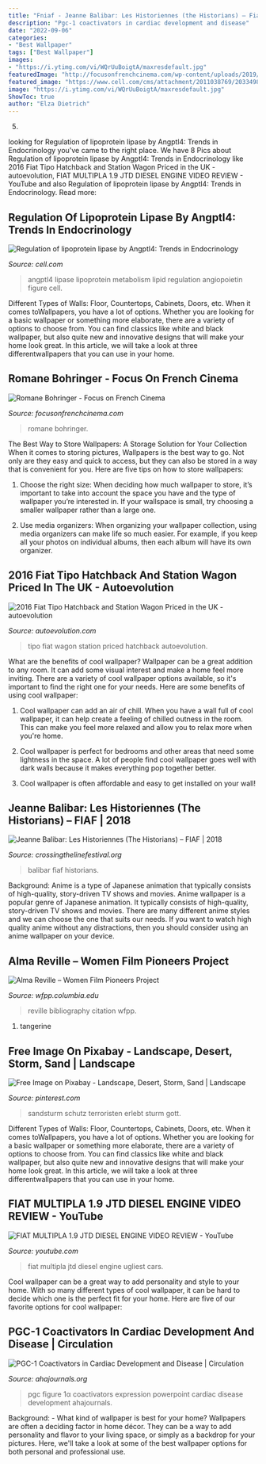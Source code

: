 ```yaml
---
title: "Fniaf - Jeanne Balibar: Les Historiennes (the Historians) – Fiaf"
description: "Pgc-1 coactivators in cardiac development and disease"
date: "2022-09-06"
categories:
- "Best Wallpaper"
tags: ["Best Wallpaper"]
images:
- "https://i.ytimg.com/vi/WQrUuBoigtA/maxresdefault.jpg"
featuredImage: "http://focusonfrenchcinema.com/wp-content/uploads/2019/04/Romane-Bohringer.png"
featured_image: "https://www.cell.com/cms/attachment/2011038769/2033498950/gr2.jpg"
image: "https://i.ytimg.com/vi/WQrUuBoigtA/maxresdefault.jpg"
ShowToc: true
author: "Elza Dietrich"
---
```



5.

	

		
looking for Regulation of lipoprotein lipase by Angptl4: Trends in Endocrinology you've came to the right place. We have 8 Pics about Regulation of lipoprotein lipase by Angptl4: Trends in Endocrinology like 2016 Fiat Tipo Hatchback and Station Wagon Priced in the UK - autoevolution, FIAT MULTIPLA 1.9 JTD DIESEL ENGINE VIDEO REVIEW - YouTube and also Regulation of lipoprotein lipase by Angptl4: Trends in Endocrinology. Read more:
		
    
## Regulation Of Lipoprotein Lipase By Angptl4: Trends In Endocrinology

<img loading=lazy src="https://www.cell.com/cms/attachment/2011038769/2033498950/gr2.jpg" onerror="this.onerror=null;this.src='https://tse2.mm.bing.net/th?id=OIP.j-7BTf2cmdt7Db9oONz1lQHaGH&amp;pid=15.1';" alt="Regulation of lipoprotein lipase by Angptl4: Trends in Endocrinology">

_Source: cell.com_

>angptl4 lipase lipoprotein metabolism lipid regulation angiopoietin figure cell. 

	

Different Types of Walls: Floor, Countertops, Cabinets, Doors, etc.
When it comes toWallpapers, you have a lot of options. Whether you are looking for a basic wallpaper or something more elaborate, there are a variety of options to choose from. You can find classics like white and black wallpaper, but also quite new and innovative designs that will make your home look great. In this article, we will take a look at three differentwallpapers that you can use in your home.

    
## Romane Bohringer - Focus On French Cinema

<img loading=lazy src="http://focusonfrenchcinema.com/wp-content/uploads/2019/04/Romane-Bohringer.png" onerror="this.onerror=null;this.src='https://tse2.mm.bing.net/th?id=OIP.1J4XQVl5Rhb_Cv3l7z4NMAAAAA&amp;pid=15.1';" alt="Romane Bohringer - Focus on French Cinema">

_Source: focusonfrenchcinema.com_

>romane bohringer. 

	

The Best Way to Store Wallpapers: A Storage Solution for Your Collection
When it comes to storing pictures, Wallpapers is the best way to go. Not only are they easy and quick to access, but they can also be stored in a way that is convenient for you. Here are five tips on how to store wallpapers:
1) Choose the right size: When deciding how much wallpaper to store, it’s important to take into account the space you have and the type of wallpaper you’re interested in. If your wallspace is small, try choosing a smaller wallpaper rather than a large one.

2) Use media organizers: When organizing your wallpaper collection, using media organizers can make life so much easier. For example, if you keep all your photos on individual albums, then each album will have its own organizer.

    
## 2016 Fiat Tipo Hatchback And Station Wagon Priced In The UK - Autoevolution

<img loading=lazy src="http://s1.cdn.autoevolution.com/images/news/gallery/2016-fiat-tipo-uk-pricing_5.jpg" onerror="this.onerror=null;this.src='https://tse3.mm.bing.net/th?id=OIP._pqc4GTQ_ZJGXZYcsWxUwgHaFE&amp;pid=15.1';" alt="2016 Fiat Tipo Hatchback and Station Wagon Priced in the UK - autoevolution">

_Source: autoevolution.com_

>tipo fiat wagon station priced hatchback autoevolution. 

	

What are the benefits of cool wallpaper?
Wallpaper can be a great addition to any room. It can add some visual interest and make a home feel more inviting. There are a variety of cool wallpaper options available, so it's important to find the right one for your needs. Here are some benefits of using cool wallpaper: 
1. Cool wallpaper can add an air of chill. When you have a wall full of cool wallpaper, it can help create a feeling of chilled outness in the room. This can make you feel more relaxed and allow you to relax more when you're home. 

2. Cool wallpaper is perfect for bedrooms and other areas that need some lightness in the space. A lot of people find cool wallpaper goes well with dark walls because it makes everything pop together better. 

3. Cool wallpaper is often affordable and easy to get installed on your wall!

    
## Jeanne Balibar: Les Historiennes (The Historians) – FIAF | 2018

<img loading=lazy src="https://crossingthelinefestival.org/2018/wp-content/uploads/sites/5/2018/08/balibar-c-0.jpg" onerror="this.onerror=null;this.src='https://tse3.mm.bing.net/th?id=OIP.4_9B-vp_J7dHRUkpTQWOewHaDF&amp;pid=15.1';" alt="Jeanne Balibar: Les Historiennes (The Historians) – FIAF | 2018">

_Source: crossingthelinefestival.org_

>balibar fiaf historians. 

	

Background: Anime is a type of Japanese animation that typically consists of high-quality, story-driven TV shows and movies.
Anime wallpaper is a popular genre of Japanese animation. It typically consists of high-quality, story-driven TV shows and movies. There are many different anime styles and we can choose the one that suits our needs. If you want to watch high quality anime without any distractions, then you should consider using an anime wallpaper on your device.

    
## Alma Reville – Women Film Pioneers Project

<img loading=lazy src="https://wfpp.columbia.edu/wp-content/uploads/2016/04/Alma-Reville-featured-image-e1461941199404-768x1062.jpg" onerror="this.onerror=null;this.src='https://tse2.mm.bing.net/th?id=OIP.8ARgmiSaPHB3M5UEmruyZAHaKP&amp;pid=15.1';" alt="Alma Reville – Women Film Pioneers Project">

_Source: wfpp.columbia.edu_

>reville bibliography citation wfpp. 

	

1. tangerine 

    
## Free Image On Pixabay - Landscape, Desert, Storm, Sand | Landscape

<img loading=lazy src="https://i.pinimg.com/originals/07/07/48/070748543f22dfeaf38b614587e2b818.jpg" onerror="this.onerror=null;this.src='https://tse2.mm.bing.net/th?id=OIP.2Ug2k56pWCW1dCzTVuy8awHaE7&amp;pid=15.1';" alt="Free Image on Pixabay - Landscape, Desert, Storm, Sand | Landscape">

_Source: pinterest.com_

>sandsturm schutz terroristen erlebt sturm gott. 

	

Different Types of Walls: Floor, Countertops, Cabinets, Doors, etc.
When it comes toWallpapers, you have a lot of options. Whether you are looking for a basic wallpaper or something more elaborate, there are a variety of options to choose from. You can find classics like white and black wallpaper, but also quite new and innovative designs that will make your home look great. In this article, we will take a look at three differentwallpapers that you can use in your home.

    
## FIAT MULTIPLA 1.9 JTD DIESEL ENGINE VIDEO REVIEW - YouTube

<img loading=lazy src="https://i.ytimg.com/vi/WQrUuBoigtA/maxresdefault.jpg" onerror="this.onerror=null;this.src='https://tse2.mm.bing.net/th?id=OIP.RMcOi3bh1H0htIdIuT7oIgHaEK&amp;pid=15.1';" alt="FIAT MULTIPLA 1.9 JTD DIESEL ENGINE VIDEO REVIEW - YouTube">

_Source: youtube.com_

>fiat multipla jtd diesel engine ugliest cars. 

	

Cool wallpaper can be a great way to add personality and style to your home. With so many different types of cool wallpaper, it can be hard to decide which one is the perfect fit for your home. Here are five of our favorite options for cool wallpaper: 

    
## PGC-1 Coactivators In Cardiac Development And Disease | Circulation

<img loading=lazy src="https://www.ahajournals.org/cms/attachment/688b09af-06ee-4335-8ee6-439856c4af49/zhh0191075270002.jpeg" onerror="this.onerror=null;this.src='https://tse4.mm.bing.net/th?id=OIP.V-UMhmug-Dz1eXCtyrv3QwHaFk&amp;pid=15.1';" alt="PGC-1 Coactivators in Cardiac Development and Disease | Circulation">

_Source: ahajournals.org_

>pgc figure 1α coactivators expression powerpoint cardiac disease development ahajournals. 

	

Background: - What kind of wallpaper is best for your home?
Wallpapers are often a deciding factor in home décor. They can be a way to add personality and flavor to your living space, or simply as a backdrop for your pictures. Here, we'll take a look at some of the best wallpaper options for both personal and professional use.

